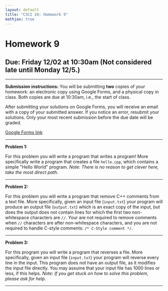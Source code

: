 ```yaml
---
layout: default
title: "CSCI 10: Homework 9"
mathjax: true
---
```


# Homework 9

## Due: Friday 12/02 at 10:30am (Not considered late until Monday 12/5.)

---

__Submission instructions:__ You will be submitting __two__ copies of your
homework: an electronic copy using Google Forms, and a physical copy in class.
Both copies are due at 10:30am, i.e., the start of class.

After submitting your solutions on Google Forms, you will receive an email with
a copy of your submitted answer. If you notice an error, resubmit your solutions.
Only your most recent submission before the due date will be graded.

[Google Forms link](https://docs.google.com/a/scu.edu/forms/d/e/1FAIpQLSe7V6H543bfgydrlzsarZwG55-2338veSrFwqTRMLknBkQ1Zw/viewform)

---

__Problem 1:__

For this problem you will write a program that writes a program! More specifically
write a program that creates a file `hello.cpp`, which contains a simple "Hello World"
program. _Note: There is no reason to get clever here, take the most direct path._

---

__Problem 2:__

For this problem you will write a program that remove C++ comments from a text
file. More specifically, given an input file (`input.txt`) your program will
produce an output file (`output.txt`) which is an exact copy of the input, but
does the output does not contain lines for which the first two non-whitespace
characters are `//`. Your are not required to remove comments when `//` characters
are after non-whitespace characters, and you are not required to handle C-style
comments: `/* C-Style comment */`.

---

__Problem 3:__

For this program you will write a program that reverses a file. More specifically,
given an input file (`input.txt`) your program will reverse every line in the
input. This program does not have an output file, as it modifies the input file
directly. You may assume that your input file has 1000 lines or less, if this
helps. _Note: If you get stuck on how to solve this problem, please ask for help._

---
